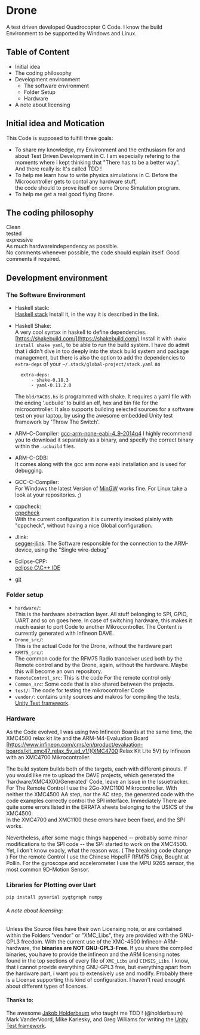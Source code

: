 # Drone
A test driven developed Quadrocopter C Code. 
I know the build Environment to be supported by Windows and Linux. 

## Table of Content
* Initial idea 
* The coding philosophy
* Development environment 
    * The software environment
    * Folder Setup
    * Hardware 
* A note about licensing

## Initial idea and Motication
This Code is supposed to fulfill three goals:
* To share my knowledge, my Environment and the enthusiasm for and about Test Driven Development in C. 
    I am especially refering to the moments where i kept thinking that "There has to be a better way".  
    And there really is: It's called TDD !
* To help me learn how to write physics simulations in C. Before the Microcontroller gets to contol any hardware stuff,   
	the code should to prove itself on some Drone Simulation program.
* To help me get a real good flying Drone. 

## The coding philosophy
Clean  
tested  
expressive  
As much hardwareindependency as possible.  
No comments whenever possible, the code should explain itself.
Good comments if required.  

## Development environment 
### The Software Environment 
- Haskell stack:  
  [Haskell stack](https://docs.haskellstack.org/en/stable/README/)
  Install it, in the way it is described in the link. 
- Haskell Shake:  
  A very cool syntax in haskell to define dependencies.
  [https://shakebuild.com/](https://shakebuild.com/) 
  Install it with `shake install shake yaml`, to be able to run the build system. 
  I have do admit that i didn't dive in too deeply into the stack build system and 
  package management, but there is also the option to add the dependencies to 
  `extra-deps` of your `~/.stack/global-project/stack.yaml` as
  
		extra-deps:
			- shake-0.18.3
			- yaml-0.11.2.0
					
	The `bld/YACBS.hs` is programmed with shake. 
	It requires a yaml file with the ending '.ucbuild' to build 
	an elf, hex and bin file for the microcontroller.
	It also supports building selected sources
	for a software test on your laptop, by using the awesome embedded 
	Unity test framework by 'Throw The Switch'.

- ARM-C-Compiler: 
  [gcc-arm-none-eabi-4_9-2014q4](https://launchpad.net/gcc-arm-embedded/+milestone/4.9-2014-q4-major)  I highly recommend you to download it separately as a binary, 
  and specify the correct binary within the `.ucbuild` files.
- ARM-C-GDB:  
  It comes along with the gcc arm none eabi installation and is used for debugging.  
- GCC-C-Compiler:  
  For Windows the latest Version of [MinGW](http://www.mingw.org/) works fine. 
  For Linux take a look at your repositories. ;)  
- cppcheck:  
  [cppcheck](http://cppcheck.sourceforge.net/)  
  With the current configuration  it is currently invoked plainly with "cppcheck", 
  without having a nice Global configuration.  
- Jlink:  
  [segger-jlink](https://www.segger.com/jlink-software.html). 
  The Software responsible for the connection to the ARM-device, using the "Single wire-debug"  
- Eclipse-CPP:    
  [eclipse C\C++ IDE](http://www.eclipse.org/downloads/packages/eclipse-ide-cc-developers/mars2)  
- [git](https://git-scm.com/)

### Folder setup
- `hardware/`:  	
  This is the hardware abstraction layer. 
  All stuff belonging to SPI, GPIO, UART and so on goes here.
  In case of switching hardware, this makes it much easier to 
  port Code to another Mikrocontroller. The Content is currently 
  generated with Infineon DAVE. 
- `Drone_src/`: 	
  This is the actual Code for the Drone, without the hardware part
- `RFM75_src/`: 	
  The common code for the RFM75 Radio tranceiver used both by the 
  Remote control and by the Drone, again, without the hardware.
  Maybe this will become an own repository.
- `RemoteControl_src`: 
  This is the code For the remote control only
- `Common_src`: 
  Some code that is also shared between the projects.			 
- `test/`: 
  The code for testing the mikrocontroller Code
- `vendor/`: 
  contains unity sources and makros for compiling the tests, [Unity Test framework](http://www.throwtheswitch.org/unity/).


### Hardware
As the Code evolved, I was using two Infineon Boards at the same time, the XMC4500 relax kit lite and
the ARM-M4-Evaluation Board
[https://www.infineon.com/cms/en/product/evaluation-boards/kit_xmc47_relax_5v_ad_v1/](XMC4700 Relax Kit Lite 5V)  by Infineon with an XMC4700 Mikrocontroller.

The build system builds both of the targets, each with different pinouts. 
If you would like me to upload the DAVE projects, 
which generated the 'hardware/XMC4X00/Generated' Code, leave an Issue in the Issuetracker.
For The Remote Control I use the 2Go-XMC1100 Mikrocontroller.
With neither the XMC4500 AA step, nor the AC step, the generated code with the code examples correctly control the SPI interface. Immediately
There are quite some errors listed in the ERRATA sheets belonging to the USICS of the XMC4500.  
In the XMC4700 and XMC1100 these errors have been fixed, and the SPI works.

Nevertheless, after some magic things happened -- probably some minor modifications 
to the SPI code -- the SPI started to work on the XMC4500. 
Yet, i don't know exacly, what the reason was. ( The breaking code change )
For the remote Control I use the Chinese HopeRF RFM75 Chip, Bought at Pollin.
For the gyroscope and accelerometer I use the MPU 9265 sensor, 
the most common 9D-Motion Sensor.

### Libraries for Plotting over Uart 

	pip install pyserial pyqtgraph numpy
	
###### A note about licensing:
Unless the Source files have their own Licensing note,
or are contained within the Folders "vendor" or "XMC_Libs",
they are provided with the GNU-GPL3 freedom. With the current use of the 
XMC-4500 Infineon-ARM-hardware, the **binaries are NOT GNU-GPL3-Free**. 
If you share the compiled binaries, you have to provide the infineon and the ARM 
licensing notes found in the top sections of every file of `XMC_Libs` and `CIMSIS_Libs`. 
I know, that i cannot provide everything GNU-GPL3 free, but everything apart
from the hardware part, i want you to extensively use and modify.
Probably there is a License supporting this kind of configuration.
I haven't read enought about different types of licences.

#### Thanks to:
   The awesome [Jakob Holderbaum](https://holderbaum.io/) who taught me TDD ! (@holderbaum)  
   Mark VanderVoord, Mike Karlesky, and Greg Williams for writing the [Unity Test framework](http://www.throwtheswitch.org/unity/).
